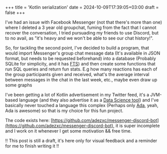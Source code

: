 +++
title = 'Kotlin serialization'
date = 2024-10-09T17:39:05+03:00
draft = false
+++

I've had an issue with Facebook Messenger (not that there's more than one) where I deleted
a 3 year old groupchat, fuming from the fact that I cannot recover the conversation,
I tried pursuading my friends to use Discord, but to no avail, as 
"it's heavy and we won't be able to see our chat history!". 

So, for tackling the second point,
I've decided to build a program, that would import Messenger's group chat message data (It's available in JSON format,
but needs to be requested beforehand) into a database (Probably SQLite for simplicity, and it has [FTS][full-text-search])
and then create some functions that run SQL queries and return fun stats. E.g how many reactions has each of the group participants
given and received, what's the average interval between messages in the chat in the last week, etc., maybe even draw up some graphs

I've been getting a lot of Kotlin advertisement in my Twitter feed, it's a JVM-based language (and they also advertise
it as a [Data Science tool][kotlin-data-science]) and I've basically never touched a language this complex (Perhaps only [Ada][ada-pl], yeah, Ada is awesome)
so that is my choice for this fun project.

The code exists here: [https://github.com/adezxc/messenger-discord-bot](https://github.com/adezxc/messenger-discord-bot), it is super incomplete
and I work on it whenever I get some motivation && free time.

!! This post is still a draft, it's here only for visual feedback and a reminder for me to finish writing it !!

[full-text-search]: https://www.sqlite.org/fts5.html
[kotlin-data-science]: https://kotlinlang.org/docs/data-analysis-overview.html
[ada-pl]: https://en.wikipedia.org/wiki/Ada_(programming_language)

